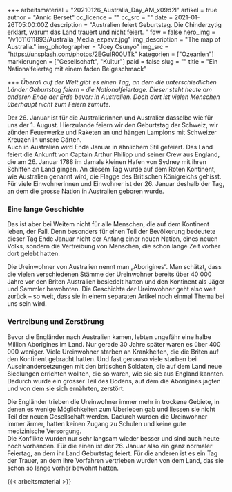 +++
arbeitsmaterial = "20210126_Australia_Day_AM_x09d2l"
artikel = true
author = "Annic Berset"
cc_licence = ""
cc_src = ""
date = 2021-01-26T05:00:00Z
description = "Australien feiert Geburtstag. Die Chinderzytig erklärt, warum das Land trauert und nicht feiert. "
fdw = false
hero_img = "/v1611611893/Australia_Media_ezpavz.jpg"
img_description = "The map of Australia."
img_photographer = "Joey Csunyo"
img_src = "https://unsplash.com/photos/2EGuIR00UTk"
kategorien = ["Ozeanien"]
markierungen = ["Gesellschaft", "Kultur"]
paid = false
slug = ""
title = "Ein Nationalfeiertag mit einem faden Beigeschmack"

+++
_Überall auf der Welt gibt es einen Tag, an dem die unterschiedlichen Länder Geburtstag feiern – die Nationalfeiertage. Dieser steht heute am anderen Ende der Erde bevor: in Australien. Doch dort ist vielen Menschen überhaupt nicht zum Feiern zumute._

Der 26. Januar ist für die Australierinnen und Australier dasselbe wie für uns der 1. August. Hierzulande feiern wir den Geburtstag der Schweiz, wir zünden Feuerwerke und Raketen an und hängen Lampions mit Schweizer Kreuzen in unsere Gärten.  
Auch in Australien wird Ende Januar in ähnlichem Stil gefeiert. Das Land feiert die Ankunft von Captain Arthur Philipp und seiner Crew aus England, die am 26. Januar 1788 im damals kleinen Hafen von Sydney mit ihren Schiffen an Land gingen. An diesem Tag wurde auf dem Roten Kontinent, wie Australien genannt wird, die Flagge des Britischen Königreichs gehisst.  
Für viele Einwohnerinnen und Einwohner ist der 26. Januar deshalb der Tag, an dem die grosse Nation in Australien geboren wurde.

### Eine lange Geschichte

Das ist aber bei Weitem nicht für alle Menschen, die auf dem Kontinent leben, der Fall. Denn besonders für einen Teil der Bevölkerung bedeutete dieser Tag Ende Januar nicht der Anfang einer neuen Nation, eines neuen Volks, sondern die Vertreibung von Menschen, die schon lange Zeit vorher dort gelebt hatten.

Die Ureinwohner von Australien nennt man „Aborigines“. Man schätzt, dass die vielen verschiedenen Stämme der Ureinwohner bereits über 40 000 Jahre vor den Briten Australien besiedelt hatten und den Kontinent als Jäger und Sammler bewohnten. Die Geschichte der Ureinwohner geht also weit zurück – so weit, dass sie in einem separaten Artikel noch einmal Thema bei uns sein wird.

### Vertreibung und Zerstörung

Bevor die Engländer nach Australien kamen, lebten ungefähr eine halbe Million Aborigines im Land. Nur gerade 30 Jahre später waren es über 400 000 weniger. Viele Ureinwohner starben an Krankheiten, die die Briten auf den Kontinent gebracht hatten. Und fast genauso viele starben bei Auseinandersetzungen mit den britischen Soldaten, die auf dem Land neue Siedlungen errichten wollten, die so waren, wie sie sie aus England kannten. Dadurch wurde ein grosser Teil des Bodens, auf dem die Aborigines jagten und von dem sie sich ernährten, zerstört.

Die Engländer trieben die Ureinwohner immer mehr in trockene Gebiete, in denen es wenige Möglichkeiten zum Überleben gab und liessen sie nicht Teil der neuen Gesellschaft werden. Dadurch wurden die Ureinwohner immer ärmer, hatten keinen Zugang zu Schulen und keine gute medizinische Versorgung.  
Die Konflikte wurden nur sehr langsam wieder besser und sind auch heute noch vorhanden. Für die einen ist der 26. Januar also ein ganz normaler Feiertag, an dem ihr Land Geburtstag feiert. Für die anderen ist es ein Tag der Trauer, an dem ihre Vorfahren vertrieben wurden von dem Land, das sie schon so lange vorher bewohnt hatten.




{{< arbeitsmaterial >}}
